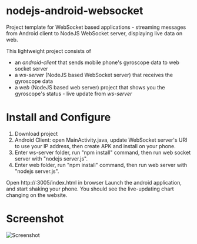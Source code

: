 # nodejs-android-websocket

Project template for WebSocket based applications - streaming messages from Android client to NodeJS WebSocket server, 
displaying live data on web.

This lightweight project consists of 
 - an *android-client* that sends mobile phone's gyroscope data to web socket server
 - a *ws-server* (NodeJS based WebSocket server) that receives the gyroscope data
 - a *web* (NodeJS based web server) project that shows you the gyroscope's status - live update from *ws-server*
 
 
# Install and Configure

1. Download project
2. Android Client: open MainActivity.java, update WebSocket server's URI to use your IP address, then create APK and install on your phone.
3. Enter ws-server folder, run "npm install" command, then run web socket server with "nodejs server.js".
4. Enter web folder, run "npm install" command, then run web server with "nodejs server.js".

Open http://<your hostname>:3005/index.html in browser
Launch the android application, and start shaking your phone. You should see the live-updating chart changing on the website.

# Screenshot

![Screenshot](https://raw.githubusercontent.com/akos-sereg/nodejs-android-websocket/master/web/screenshots/screenshot.png "Screenshot")
